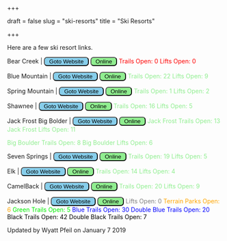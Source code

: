 +++

draft = false
slug = "ski-resorts"
title = "Ski Resorts"

+++

Here are a few ski resort links.

 Bear Creek
|
<button style="background-color: skyblue; color:black; border-radius: 7px; padding-left:10px; padding-right:10px" onclick="document.location.href='https://www.bcmountainresort.com/play/snowsports/pa-ski-area-snowtubing-conditions/'">Goto Website</button> <button style="background-color: lightgreen; color:black; border-radius: 7px; padding-left:10px; padding-right:10px" onclick="document.location.href='https://www.bcmountainresort.com/play/snowsports/pa-ski-area-snowtubing-conditions/'">Online</button><font color="red">
Trails Open: 0
Lifts Open: 0</font>






 Blue Mountain
|
<button style="background-color: skyblue; color:black; border-radius: 7px; padding-left:10px; padding-right:10px" onclick="document.location.href='https://www.skibluemt.com/winter-sports/skiing-snowboarding/trail-map/'">Goto Website</button> <button style="background-color: lightgreen; color:black; border-radius: 7px; padding-left:10px; padding-right:10px" onclick="document.location.href='https://www.skibluemt.com/winter-sports/skiing-snowboarding/trail-map/'">Online</button><font color="lightgreen">
Trails Open: 22
Lifts Open: 9</font>

 Spring Mountain
|
<button style="background-color: skyblue; color:black; border-radius: 7px; padding-left:10px; padding-right:10px" onclick="document.location.href='https://springmountainadventures.com/trail-map/'">Goto Website</button> <button style="background-color: lightgreen; color:black; border-radius: 7px; padding-left:10px; padding-right:10px" onclick="document.location.href='https://springmountainadventures.com/trail-map/'">Online</button><font color="lightgreen">
Trails Open: 1
Lifts Open: 2</font>




 Shawnee
|
<button style="background-color: skyblue; color:black; border-radius: 7px; padding-left:10px; padding-right:10px" onclick="document.location.href='https://www.shawneemt.com/mountain/snow-report'">Goto Website</button> <button style="background-color: lightgreen; color:black; border-radius: 7px; padding-left:10px; padding-right:10px" onclick="document.location.href=']'">Online</button><font color="lightgreen">
Trails Open: 16
Lifts Open: 5</font>




 Jack Frost Big Bolder
|
<button style="background-color: skyblue; color:black; border-radius: 7px; padding-left:10px; padding-right:10px" onclick="document.location.href='https://www.jfbb.com/snow-report/'">Goto Website</button> <button style="background-color: lightgreen; color:black; border-radius: 7px; padding-left:10px; padding-right:10px" onclick="document.location.href='https://www.jfbb.com/snow-report/'">Online</button><font color="lightgreen">
Jack Frost Trails Open: 13
Jack Frost Lifts Open: 11

Big Boulder Trails Open: 8
Big Boulder Lifts Open: 6</font>



 Seven Springs
|
<button style="background-color: skyblue; color:black; border-radius: 7px; padding-left:10px; padding-right:10px" onclick="document.location.href='http://www.7springs.com/snow-report/'">Goto Website</button> <button style="background-color: lightgreen; color:black; border-radius: 7px; padding-left:10px; padding-right:10px" onclick="document.location.href='http://www.7springs.com/snow-report/'">Online</button><font color="lightgreen">
Trails Open: 19
Lifts Open: 5</font>



 Elk
|
<button style="background-color: skyblue; color:black; border-radius: 7px; padding-left:10px; padding-right:10px" onclick="document.location.href='https://www.elkskier.com/slopes/conditions'">Goto Website</button> <button style="background-color: lightgreen; color:black; border-radius: 7px; padding-left:10px; padding-right:10px" onclick="document.location.href='https://www.elkskier.com/slopes/conditions'">Online</button><font color="lightgreen">
Trails Open: 14
Lifts Open: 4</font>

 CamelBack
|
<button style="background-color: skyblue; color:black; border-radius: 7px; padding-left:10px; padding-right:10px" onclick="document.location.href='https://www.skicamelback.com/plan-your-trip/trail-map-conditions/'">Goto Website</button> <button style="background-color: lightgreen; color:black; border-radius: 7px; padding-left:10px; padding-right:10px" onclick="document.location.href='https://www.skicamelback.com/plan-your-trip/trail-map-conditions/'">Online</button><font color="lightgreen">
Trails Open: 20
Lifts Open: 9</font>

 Jackson Hole
|
<button style="background-color: skyblue; color:black; border-radius: 7px; padding-left:10px; padding-right:10px" onclick="document.location.href='https://www.jacksonhole.com/maps/mountain-winter.html'">Goto Website</button> <button style="background-color: lightgreen; color:black; border-radius: 7px; padding-left:10px; padding-right:10px" onclick="document.location.href='https://www.jacksonhole.com/maps/mountain-winter.html'">Online</button><font color="grey">
Lifts Open: 0</font><font color="Orange">
Terrain Parks Open: 6</font><font color="ligreen">
Green Trails Open: 5</font><font color="blue">
Blue Trails Open: 30
Double Blue Trails Open: 20</font><font color="black">
Black Trails Open: 42</font><font color="black">
Double Black Trails Open: 7</font>


Updated by Wyatt Pfeil on January 7 2019